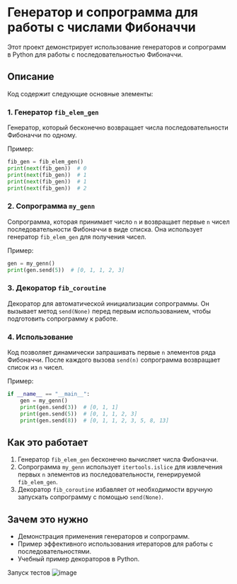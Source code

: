# Генератор и сопрограмма для работы с числами Фибоначчи

Этот проект демонстрирует использование генераторов и сопрограмм в Python для работы с последовательностью Фибоначчи.

## Описание

Код содержит следующие основные элементы:

### 1. **Генератор `fib_elem_gen`**
Генератор, который бесконечно возвращает числа последовательности Фибоначчи по одному.

Пример:
```python
fib_gen = fib_elem_gen()
print(next(fib_gen))  # 0
print(next(fib_gen))  # 1
print(next(fib_gen))  # 1
print(next(fib_gen))  # 2
```

### 2. **Сопрограмма `my_genn`**
Сопрограмма, которая принимает число `n` и возвращает первые `n` чисел последовательности Фибоначчи в виде списка. Она использует генератор `fib_elem_gen` для получения чисел.

Пример:
```python
gen = my_genn()
print(gen.send(5))  # [0, 1, 1, 2, 3]
```

### 3. **Декоратор `fib_coroutine`**
Декоратор для автоматической инициализации сопрограммы. Он вызывает метод `send(None)` перед первым использованием, чтобы подготовить сопрограмму к работе.

### 4. **Использование**
Код позволяет динамически запрашивать первые `n` элементов ряда Фибоначчи. После каждого вызова `send(n)` сопрограмма возвращает список из `n` чисел.

Пример:
```python
if __name__ == "__main__":
    gen = my_genn()
    print(gen.send(3))  # [0, 1, 1]
    print(gen.send(5))  # [0, 1, 1, 2, 3]
    print(gen.send(8))  # [0, 1, 1, 2, 3, 5, 8, 13]
```

## Как это работает
1. Генератор `fib_elem_gen` бесконечно вычисляет числа Фибоначчи.
2. Сопрограмма `my_genn` использует `itertools.islice` для извлечения первых `n` элементов из последовательности, генерируемой `fib_elem_gen`.
3. Декоратор `fib_coroutine` избавляет от необходимости вручную запускать сопрограмму с помощью `send(None)`.

## Зачем это нужно
- Демонстрация применения генераторов и сопрограмм.
- Пример эффективного использования итераторов для работы с последовательностями.
- Учебный пример декораторов в Python.

Запуск тестов
![image](https://github.com/user-attachments/assets/b993df6a-2cf0-4293-8ac9-6c7d44d3d573)

